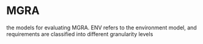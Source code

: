 # MGRA
the models for evaluating MGRA.
ENV refers to the environment model, and requirements are classified into different granularity levels